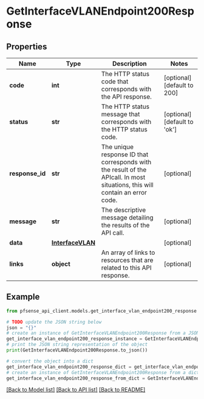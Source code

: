# GetInterfaceVLANEndpoint200Response


## Properties

Name | Type | Description | Notes
------------ | ------------- | ------------- | -------------
**code** | **int** | The HTTP status code that corresponds with the API response. | [optional] [default to 200]
**status** | **str** | The HTTP status message that corresponds with the HTTP status code. | [optional] [default to 'ok']
**response_id** | **str** | The unique response ID that corresponds with the result of the APIcall. In most situations, this will contain an error code. | [optional] 
**message** | **str** | The descriptive message detailing the results of the API call. | [optional] 
**data** | [**InterfaceVLAN**](InterfaceVLAN.md) |  | [optional] 
**links** | **object** | An array of links to resources that are related to this API response. | [optional] 

## Example

```python
from pfsense_api_client.models.get_interface_vlan_endpoint200_response import GetInterfaceVLANEndpoint200Response

# TODO update the JSON string below
json = "{}"
# create an instance of GetInterfaceVLANEndpoint200Response from a JSON string
get_interface_vlan_endpoint200_response_instance = GetInterfaceVLANEndpoint200Response.from_json(json)
# print the JSON string representation of the object
print(GetInterfaceVLANEndpoint200Response.to_json())

# convert the object into a dict
get_interface_vlan_endpoint200_response_dict = get_interface_vlan_endpoint200_response_instance.to_dict()
# create an instance of GetInterfaceVLANEndpoint200Response from a dict
get_interface_vlan_endpoint200_response_from_dict = GetInterfaceVLANEndpoint200Response.from_dict(get_interface_vlan_endpoint200_response_dict)
```
[[Back to Model list]](../README.md#documentation-for-models) [[Back to API list]](../README.md#documentation-for-api-endpoints) [[Back to README]](../README.md)


